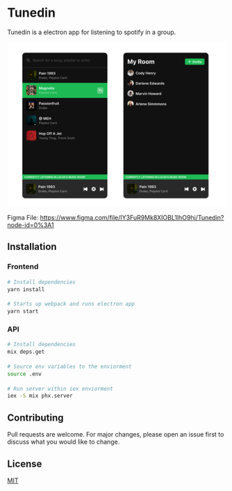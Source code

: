 # Tunedin

Tunedin is a electron app for listening to spotify in a group.

![designs](./designs.png)

Figma File:
https://www.figma.com/file/IY3FuR9Mk8XIOBL1lhO9hj/Tunedin?node-id=0%3A1

## Installation

### Frontend

```bash
# Install dependencies
yarn install

# Starts up webpack and runs electron app
yarn start
```

### API

```bash
# Install dependencies
mix deps.get

# Source env variables to the enviorment
source .env

# Run server within iex enviorment
iex -S mix phx.server
```

## Contributing

Pull requests are welcome. For major changes, please open an issue first to
discuss what you would like to change.

## License

[MIT](https://choosealicense.com/licenses/mit/)
